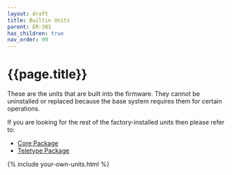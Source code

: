 ```yaml
---
layout: draft
title: Builtin Units
parent: ER-301
has_children: true
nav_order: 99
---
```


# {{page.title}}

These are the units that are built into the firmware.  They cannot be uninstalled or replaced because the base system requires them for certain operations.

If you are looking for the rest of the factory-installed units then please refer to:

* [Core Package](/er-301/core-pkg)
* [Teletype Package](/er-301/teletype-pkg)

{% include your-own-units.html %}